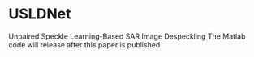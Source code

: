 # USLDNet
Unpaired Speckle Learning-Based SAR Image Despeckling
The Matlab code will release after this paper is published.
